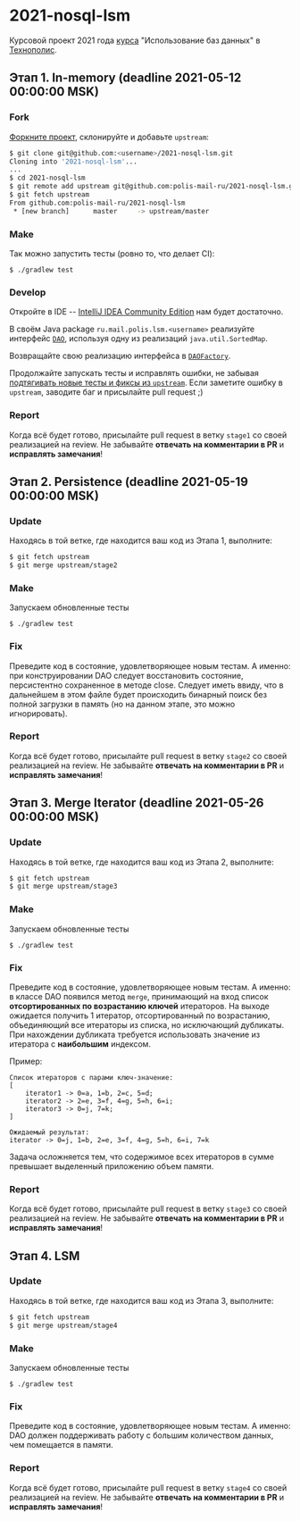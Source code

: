 # 2021-nosql-lsm
Курсовой проект 2021 года [курса](https://polis.mail.ru/curriculum/program/discipline/1169/) "Использование баз данных" в [Технополис](https://polis.mail.ru).

## Этап 1. In-memory (deadline 2021-05-12 00:00:00 MSK)
### Fork
[Форкните проект](https://help.github.com/articles/fork-a-repo/), склонируйте и добавьте `upstream`:
```bash
$ git clone git@github.com:<username>/2021-nosql-lsm.git
Cloning into '2021-nosql-lsm'...
...
$ cd 2021-nosql-lsm
$ git remote add upstream git@github.com:polis-mail-ru/2021-nosql-lsm.git
$ git fetch upstream
From github.com:polis-mail-ru/2021-nosql-lsm
 * [new branch]      master     -> upstream/master
```

### Make
Так можно запустить тесты (ровно то, что делает CI):
```
$ ./gradlew test
```

### Develop
Откройте в IDE -- [IntelliJ IDEA Community Edition](https://www.jetbrains.com/idea/) нам будет достаточно.

В своём Java package `ru.mail.polis.lsm.<username>` реализуйте интерфейс [`DAO`](src/main/java/ru/mail/polis/lsm/DAO.java), используя одну из реализаций `java.util.SortedMap`.

Возвращайте свою реализацию интерфейса в [`DAOFactory`](src/main/java/ru/mail/polis/lsm/DAOFactory.java#L57).

Продолжайте запускать тесты и исправлять ошибки, не забывая [подтягивать новые тесты и фиксы из `upstream`](https://help.github.com/articles/syncing-a-fork/). Если заметите ошибку в `upstream`, заводите баг и присылайте pull request ;)

### Report
Когда всё будет готово, присылайте pull request в ветку `stage1` со своей реализацией на review. Не забывайте **отвечать на комментарии в PR** и **исправлять замечания**!

## Этап 2. Persistence (deadline 2021-05-19 00:00:00 MSK)
### Update
Находясь в той ветке, где находится ваш код из Этапа 1, выполните:
```bash
$ git fetch upstream
$ git merge upstream/stage2
```

### Make
Запускаем обновленные тесты
```
$ ./gradlew test
```

### Fix
Преведите код в состояние, удовлетворяющее новым тестам. А именно: при конструировании DAO следует восстановить состояние, персистентно сохраненное в методе close.
Следует иметь ввиду, что в дальнейшем в этом файле будет происходить бинарный поиск без полной загрузки в память (но на данном этапе, это можно игнорировать).

### Report
Когда всё будет готово, присылайте pull request в ветку `stage2` со своей реализацией на review. Не забывайте **отвечать на комментарии в PR** и **исправлять замечания**!

## Этап 3. Merge Iterator (deadline 2021-05-26 00:00:00 MSK)
### Update
Находясь в той ветке, где находится ваш код из Этапа 2, выполните:
```bash
$ git fetch upstream
$ git merge upstream/stage3
```

### Make
Запускаем обновленные тесты
```
$ ./gradlew test
```

### Fix
Преведите код в состояние, удовлетворяющее новым тестам. А именно: в классе DAO появился метод `merge`, принимающий на вход список **отсортированных по возрастанию ключей** итераторов.
На выходе ожидается получить 1 итератор, отсортированный по возрастанию, объединяющий все итераторы из списка, но исключающий дубликаты.
При нахождении дубликата требуется использовать значение из итератора с **наибольшим** индексом.

Пример:
```
Cписок итераторов с парами ключ-значение:
[
    iterator1 -> 0=a, 1=b, 2=c, 5=d;
    iterator2 -> 2=e, 3=f, 4=g, 5=h, 6=i;
    iterator3 -> 0=j, 7=k;
]

Ожидаемый результат:
iterator -> 0=j, 1=b, 2=e, 3=f, 4=g, 5=h, 6=i, 7=k
```

Задача осложняется тем, что содержимое всех итераторов в сумме превышает выделенный приложению объем памяти.

### Report
Когда всё будет готово, присылайте pull request в ветку `stage3` со своей реализацией на review. Не забывайте **отвечать на комментарии в PR** и **исправлять замечания**!

## Этап 4. LSM
### Update
Находясь в той ветке, где находится ваш код из Этапа 3, выполните:
```bash
$ git fetch upstream
$ git merge upstream/stage4
```

### Make
Запускаем обновленные тесты
```
$ ./gradlew test
```

### Fix
Преведите код в состояние, удовлетворяющее новым тестам. А именно: DAO должен поддерживать работу с большим количеством данных, чем помещается в памяти. 

### Report
Когда всё будет готово, присылайте pull request в ветку `stage4` со своей реализацией на review. Не забывайте **отвечать на комментарии в PR** и **исправлять замечания**!
